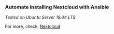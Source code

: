 ### Automate installing Nextcloud with Ansible

*Tested on Ubuntu Server 18.04 LTS*

For more, check: [Nextcloud](https://nextcloud.com/)